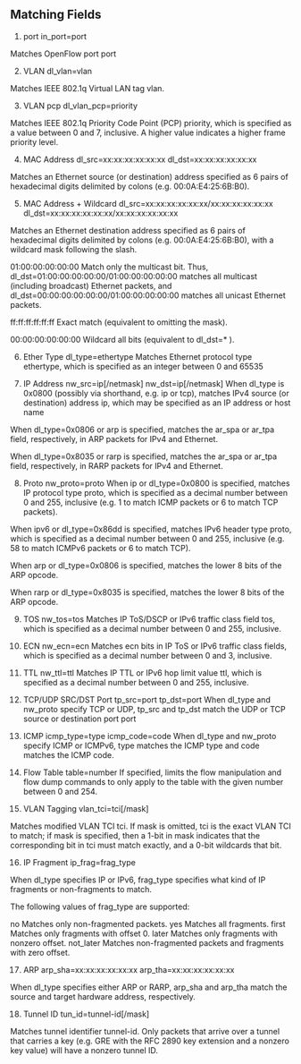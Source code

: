## Matching Fields
1. port
in_port=port

Matches OpenFlow port port

2. VLAN
dl_vlan=vlan

Matches IEEE 802.1q Virtual LAN tag vlan.

3. VLAN pcp
dl_vlan_pcp=priority

Matches IEEE 802.1q Priority Code Point (PCP) priority, which is specified as a value between 0 and 7, inclusive. A higher value indicates a higher frame priority level.

4. MAC Address
dl_src=xx:xx:xx:xx:xx:xx
dl_dst=xx:xx:xx:xx:xx:xx

Matches an Ethernet source (or destination) address specified as 6 pairs of hexadecimal digits delimited by colons (e.g. 00:0A:E4:25:6B:B0).

5. MAC Address + Wildcard
dl_src=xx:xx:xx:xx:xx:xx/xx:xx:xx:xx:xx:xx
dl_dst=xx:xx:xx:xx:xx:xx/xx:xx:xx:xx:xx:xx

Matches an Ethernet destination address specified as 6 pairs of hexadecimal digits delimited by colons (e.g. 00:0A:E4:25:6B:B0), with a wildcard mask following the slash.

01:00:00:00:00:00 Match only the multicast bit. Thus, dl_dst=01:00:00:00:00:00/01:00:00:00:00:00 matches all multicast (including broadcast) Ethernet packets, and dl_dst=00:00:00:00:00:00/01:00:00:00:00:00 matches all unicast Ethernet packets.

ff:ff:ff:ff:ff:ff Exact match (equivalent to omitting the mask).

00:00:00:00:00:00 Wildcard all bits (equivalent to dl_dst=* ).

6. Ether Type
dl_type=ethertype
Matches Ethernet protocol type ethertype, which is specified as an integer between 0 and 65535

7. IP Address
nw_src=ip[/netmask]
nw_dst=ip[/netmask]
When dl_type is 0x0800 (possibly via shorthand, e.g. ip or tcp), matches IPv4 source (or destination) address ip, which may be specified as an IP address or host name

When dl_type=0x0806 or arp is specified, matches the ar_spa or ar_tpa field, respectively, in ARP packets for IPv4 and Ethernet.

When dl_type=0x8035 or rarp is specified, matches the ar_spa or ar_tpa field, respectively, in RARP packets for IPv4 and Ethernet.

8. Proto
nw_proto=proto
When ip or dl_type=0x0800 is specified, matches IP protocol type proto, which is specified as a decimal number between 0 and 255, inclusive (e.g. 1 to match ICMP packets or 6 to match TCP packets).

When ipv6 or dl_type=0x86dd is specified, matches IPv6 header type proto, which is specified as a decimal number between 0 and 255, inclusive (e.g. 58 to match ICMPv6 packets or 6 to match TCP).

When arp or dl_type=0x0806 is specified, matches the lower 8 bits of the ARP opcode.

When rarp or dl_type=0x8035 is specified, matches the lower 8 bits of the ARP opcode.

9. TOS
nw_tos=tos
Matches IP ToS/DSCP or IPv6 traffic class field tos, which is specified as a decimal number between 0 and 255, inclusive.

10. ECN
nw_ecn=ecn
Matches ecn bits in IP ToS or IPv6 traffic class fields, which is specified as a decimal number between 0 and 3, inclusive.

11. TTL
nw_ttl=ttl
Matches IP TTL or IPv6 hop limit value ttl, which is specified as a decimal number between 0 and 255, inclusive.

12. TCP/UDP SRC/DST Port
tp_src=port
tp_dst=port
When dl_type and nw_proto specify TCP or UDP, tp_src and tp_dst match the UDP or TCP source or destination port port

13. ICMP
icmp_type=type
icmp_code=code
When dl_type and nw_proto specify ICMP or ICMPv6, type matches the ICMP type and code matches the ICMP code.

14. Flow Table
table=number
If specified, limits the flow manipulation and flow dump commands to only apply to the table with the given number between 0 and 254.

15. VLAN Tagging
vlan_tci=tci[/mask]

Matches modified VLAN TCI tci. If mask is omitted, tci is the exact VLAN TCI to match; if mask is specified, then a 1-bit in mask indicates that the corresponding bit in tci must match exactly, and a 0-bit wildcards that bit.

16. IP Fragment
ip_frag=frag_type

When dl_type specifies IP or IPv6, frag_type specifies what kind of IP fragments or non-fragments to match.

The following values of frag_type are supported:

no Matches only non-fragmented packets.
yes Matches all fragments.
first Matches only fragments with offset 0.
later Matches only fragments with nonzero offset.
not_later Matches non-fragmented packets and fragments with zero offset.

17. ARP
arp_sha=xx:xx:xx:xx:xx:xx
arp_tha=xx:xx:xx:xx:xx:xx

When dl_type specifies either ARP or RARP, arp_sha and arp_tha match the source and target hardware address, respectively.

18. Tunnel ID
tun_id=tunnel-id[/mask]

Matches tunnel identifier tunnel-id. Only packets that arrive over a tunnel that carries a key (e.g. GRE with the RFC 2890 key extension and a nonzero key value) will have a nonzero tunnel ID.